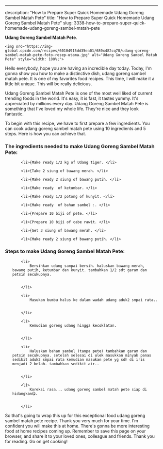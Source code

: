 ---
description: "How to Prepare Super Quick Homemade Udang Goreng Sambel Matah Pete"
title: "How to Prepare Super Quick Homemade Udang Goreng Sambel Matah Pete"
slug: 3338-how-to-prepare-super-quick-homemade-udang-goreng-sambel-matah-pete

<p>
	<strong>Udang Goreng Sambel Matah Pete</strong>. 
	
</p>
<p>
	
	<img src="https://img-global.cpcdn.com/recipes/60104915dd35ea01/680x482cq70/udang-goreng-sambel-matah-pete-foto-resep-utama.jpg" alt="Udang Goreng Sambel Matah Pete" style="width: 100%;">
	
	
</p>
<p>
	Hello everybody, hope you are having an incredible day today. Today, I'm gonna show you how to make a distinctive dish, udang goreng sambel matah pete. It is one of my favorites food recipes. This time, I will make it a little bit unique. This will be really delicious.
</p>
	
<p>
	Udang Goreng Sambel Matah Pete is one of the most well liked of current trending foods in the world. It's easy, it is fast, it tastes yummy. It's appreciated by millions every day. Udang Goreng Sambel Matah Pete is something that I've loved my whole life. They're nice and they look fantastic.
</p>
<p>
	
</p>

<p>
To begin with this recipe, we have to first prepare a few ingredients. You can cook udang goreng sambel matah pete using 10 ingredients and 5 steps. Here is how you can achieve that.
</p>

<h3>The ingredients needed to make Udang Goreng Sambel Matah Pete:</h3>

<ol>
	
		<li>{Make ready 1/2 kg of Udang tiger. </li>
	
		<li>{Take 2 siung of bawang merah. </li>
	
		<li>{Make ready 2 siung of bawang putih. </li>
	
		<li>{Make ready  of ketumbar. </li>
	
		<li>{Make ready 1/2 potong of kunyit. </li>
	
		<li>{Make ready  of bahan sambel :. </li>
	
		<li>{Prepare 10 biji of pete. </li>
	
		<li>{Prepare 10 biji of cabe rawit. </li>
	
		<li>{Get 3 siung of bawang merah. </li>
	
		<li>{Make ready 2 siung of bawang putih. </li>
	
</ol>
<p>
	
</p>

<h3>Steps to make Udang Goreng Sambel Matah Pete:</h3>

<ol>
	
		<li>
			Bersihkan udang sampai bersih. haluskan bawang merah, bawang putih, ketumbar dan kunyit. tambahkan 1/2 sdt garam dan petsin secukupnya.
			
			
		</li>
	
		<li>
			Masukan bumbu halus ke dalam wadah udang aduk2 smpai rata..
			
			
		</li>
	
		<li>
			Kemudian goreng udang hingga kecoklatan.
			
			
		</li>
	
		<li>
			Haluskan bahan sambel (tanpa pete) tambahkan garam dan petsin secukupnya. setelah selesai di ulek masukkan minyak panas sedikit aduk2 smpai rata kemudian masukan pete yg sdh di iris menjadi 2 belah. tambahkan sedikit air..
			
			
		</li>
	
		<li>
			Koreksi rasa... udang goreng sambel matah pete siap di hidangkan😋.
			
			
		</li>
	
</ol>

<p>
	
</p>

<p>
	So that's going to wrap this up for this exceptional food udang goreng sambel matah pete recipe. Thank you very much for your time. I'm confident you will make this at home. There's gonna be more interesting food at home recipes coming up. Remember to save this page on your browser, and share it to your loved ones, colleague and friends. Thank you for reading. Go on get cooking!
</p>

